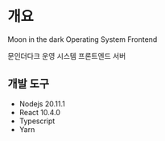 # 개요

Moon in the dark Operating System Frontend

문인더다크 운영 시스템 프론트엔드 서버


## 개발 도구

- Nodejs 20.11.1
- React 10.4.0
- Typescript
- Yarn
